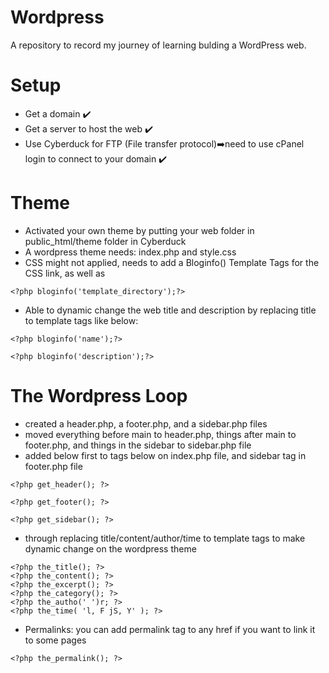 # Wordpress
A repository to record my journey of learning bulding a WordPress web.

# Setup
- Get a domain ✔️
- Get a server to host the web ✔️
- Use Cyberduck for FTP (File transfer protocol)➡️need to use cPanel login to connect to your domain ✔️

# Theme
- Activated your own theme by putting your web folder in public_html/theme folder in Cyberduck
- A wordpress theme needs: index.php and style.css
- CSS might not applied, needs to add a Bloginfo() Template Tags for the CSS link, as well as <img src>
``` template tag
<?php bloginfo('template_directory');?>
```
- Able to dynamic change the web title and description by replacing title to template tags like below:
``` template tag title
<?php bloginfo('name');?>
```
``` template tag tagline
<?php bloginfo('description');?>
```
# The Wordpress Loop
- created a header.php, a footer.php, and a sidebar.php files
- moved everything before main to header.php, things after main to footer.php, and things in the sidebar to sidebar.php file
- added below first to tags below on index.php file, and sidebar tag in footer.php file
```
<?php get_header(); ?> 
```
```
<?php get_footer(); ?> 
```
```
<?php get_sidebar(); ?> 
```
- through replacing title/content/author/time to template tags to make dynamic change on the wordpress theme
```
<?php the_title(); ?>
<?php the_content(); ?>
<?php the_excerpt(); ?>
<?php the_category(); ?>
<?php the_autho(' ')r; ?>
<?php the_time( 'l, F jS, Y' ); ?>
```
- Permalinks: you can add permalink tag to any href if you want to link it to some pages
```
<?php the_permalink(); ?>
```



